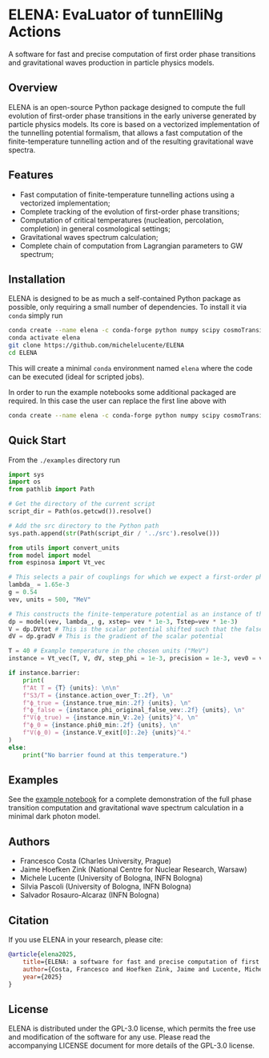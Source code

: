 # ELENA: EvaLuator of tunnElliNg Actions

A software for fast and precise computation of first order phase transitions and gravitational waves production in particle physics models.

## Overview

ELENA is an open-source Python package designed to compute the full evolution of first-order phase transitions in the early universe generated by particle physics models. Its core is based on a vectorized implementation of the tunnelling potential formalism, that allows a fast computation of the finite-temperature tunnelling action and of the resulting gravitational wave spectra.

## Features

- Fast computation of finite-temperature tunnelling actions using a vectorized implementation;
- Complete tracking of the evolution of first-order phase transitions;
- Computation of critical temperatures (nucleation, percolation, completion) in general cosmological settings;
- Gravitational waves spectrum calculation;
- Complete chain of computation from Lagrangian parameters to GW spectrum;

## Installation

ELENA is designed to be as much a self-contained Python package as possible, only requiring a small number of dependencies. To install it via `conda` simply run
```bash
conda create --name elena -c conda-forge python numpy scipy cosmoTransitions
conda activate elena
git clone https://github.com/michelelucente/ELENA
cd ELENA
```

This will create a minimal `conda` environment named `elena` where the code can be executed (ideal for scripted jobs).

In order to run the example notebooks some additional packaged are required. In this case the user can replace the first line above with

```bash
conda create --name elena -c conda-forge python numpy scipy cosmoTransitions matplotlib ipykernel natpy la_forge
```

## Quick Start
From the `./examples` directory run

```python
import sys
import os
from pathlib import Path

# Get the directory of the current script
script_dir = Path(os.getcwd()).resolve()

# Add the src directory to the Python path
sys.path.append(str(Path(script_dir / '../src').resolve()))

from utils import convert_units
from model import model
from espinosa import Vt_vec

# This selects a pair of couplings for which we expect a first-order phase transition over large intervals of vevs
lambda_ = 1.65e-3
g = 0.54
vev, units = 500, "MeV"

# This constructs the finite-temperature potential as an instance of the class model. 
dp = model(vev, lambda_, g, xstep= vev * 1e-3, Tstep=vev * 1e-3)
V = dp.DVtot # This is the scalar potential shifted such that the false vacuum is located at ϕ = 0 for each value of the temperature
dV = dp.gradV # This is the gradient of the scalar potential

T = 40 # Example temperature in the chosen units ("MeV")
instance = Vt_vec(T, V, dV, step_phi = 1e-3, precision = 1e-3, vev0 = vev, ratio_vev_step0=50) # Computation at temperature T

if instance.barrier:
    print(
    f"At T = {T} {units}: \n\n"
    f"S3/T = {instance.action_over_T:.2f}, \n"
    f"ϕ_true = {instance.true_min:.2f} {units}, \n"
    f"ϕ_false = {instance.phi_original_false_vev:.2f} {units}, \n"
    f"V(ϕ_true) = {instance.min_V:.2e} {units}^4, \n"
    f"ϕ_0 = {instance.phi0_min:.2f} {units}, \n"
    f"V(ϕ_0) = {instance.V_exit[0]:.2e} {units}^4."
)
else:
    print("No barrier found at this temperature.")
```

## Examples

See the [example notebook](./examples/phase_transition.ipynb) for a complete demonstration of the full phase transition computation and gravitational wave spectrum calculation in a minimal dark photon model.

## Authors

- Francesco Costa (Charles University, Prague)
- Jaime Hoefken Zink (National Centre for Nuclear Research, Warsaw)
- Michele Lucente (University of Bologna, INFN Bologna)
- Silvia Pascoli (University of Bologna, INFN Bologna)
- Salvador Rosauro-Alcaraz (INFN Bologna)

## Citation

If you use ELENA in your research, please cite:

```bibtex
@article{elena2025,
    title={ELENA: a software for fast and precise computation of first order phase transitions and gravitational waves production in particle physics models},
    author={Costa, Francesco and Hoefken Zink, Jaime and Lucente, Michele and Pascoli, Silvia and Rosauro-Alcaraz, Salvador},
    year={2025}
}
```

## License

ELENA is distributed under the GPL-3.0 license, which permits the free use and modification of the software for any use. Please read the accompanying LICENSE document for more details of the GPL-3.0 license.
